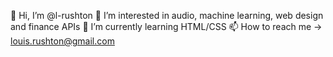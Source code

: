 👋 Hi, I’m @l-rushton
👀 I’m interested in audio, machine learning, web design and finance APIs
🌱 I’m currently learning HTML/CSS
📫 How to reach me -> louis.rushton@gmail.com

